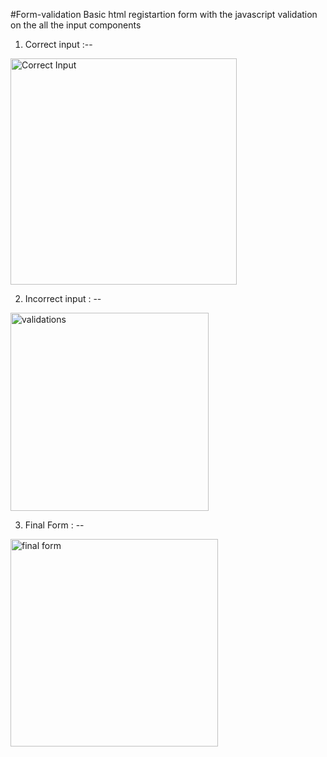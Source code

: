 #Form-validation
Basic html registartion form with the javascript validation on the all the input components

1. Correct input :-- 

<img width="362" alt="Correct Input" src="https://github.com/Deepak00-Sh/jsJourney/assets/78408996/92ff5416-03b5-4fb0-9438-0c2551801478">

2. Incorrect input : --

<img width="317" alt="validations" src="https://github.com/Deepak00-Sh/jsJourney/assets/78408996/9a572a35-d748-4e0c-8d8f-fd45966624d7">


3. Final Form : --

<img width="332" alt="final form" src="https://github.com/Deepak00-Sh/jsJourney/assets/78408996/822c1ccf-6da9-4198-a32c-33b774d282bc">